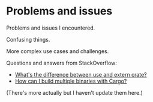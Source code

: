 # Problems and issues

Problems and issues I encountered.

Confusing things.

More complex use cases and challenges.

Questions and answers from StackOverflow:

- [What's the difference between use and extern crate?](https://stackoverflow.com/q/29403920/206570)
- [How can I build multiple binaries with Cargo?](https://stackoverflow.com/q/36604010/206570)

(There's more actually but I haven't update them here.)

